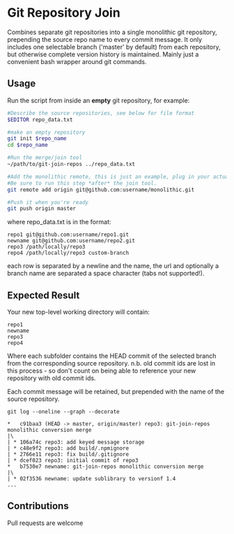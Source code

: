 # Git Repository Join

Combines separate git repositories into a single monolithic git repository, prepending the source repo name to every commit message. It only includes one selectable branch ('master' by default) from each repository, but otherwise complete version history is maintained. Mainly just a convenient bash wrapper around git commands.

## Usage

Run the script from inside an **empty** git repository, for example:

```bash
#Describe the source repositories, see below for file format
$EDITOR repo_data.txt

#make an empty repository
git init $repo_name
cd $repo_name

#Run the merge/join tool
~/path/to/git-join-repos ../repo_data.txt

#Add the monolithic remote, this is just an example, plug in your actual remote:
#Be sure to run this step *after* the join tool.
git remote add origin git@github.com:username/monolithic.git

#Push it when you're ready
git push origin master
```

where repo_data.txt is in the format:

```
repo1 git@github.com:username/repo1.git
newname git@github.com:username/repo2.git
repo3 /path/locally/repo3
repo4 /path/locally/repo3 custom-branch
```

each row is separated by a newline and the name, the url and optionally a branch name are separated a space character (tabs not supported!).

## Expected Result

Your new top-level working directory will contain:

```
repo1
newname
repo3
repo4
```

Where each subfolder contains the HEAD commit of the selected branch from the corresponding source repository. n.b. old commit ids are lost in this process - so don't count on being able to reference your new repository with old commit ids.

Each commit message will be retained, but prepended with the name of the source repository.

`git log --oneline --graph --decorate`

```
*   c91baa3 (HEAD -> master, origin/master) repo3: git-join-repos monolithic conversion merge
|\
| * 106a74c repo3: add keyed message storage
| * c48e9f2 repo3: add build/.npmignore
| * 2766e11 repo3: fix build/.gitignore
| * dcef023 repo3: initial commit of repo3
*   b7530e7 newname: git-join-repos monolithic conversion merge
|\
| * 02f3536 newname: update sublibrary to versionf 1.4
...
```

## Contributions

Pull requests are welcome
